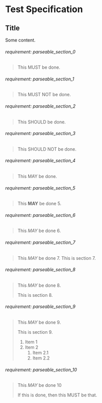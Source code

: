 # Test Specification

## Title

Some content.

###### requirement: parseable_section_0

> This MUST be done.

###### requirement: parseable_section_1

> This MUST NOT be done.

###### requirement: parseable_section_2

> This SHOULD be done.

###### requirement: parseable_section_3

> This SHOULD NOT be done.

###### requirement: parseable_section_4

> This MAY be done.

###### requirement: parseable_section_5

> This **MAY** be done 5.

###### requirement: parseable_section_6

> This *MAY* be done 6.

###### requirement: parseable_section_7

> This *MAY* be done 7.
> This is section 7.

###### requirement: parseable_section_8

> This *MAY* be done 8.
>
> This is section 8.

###### requirement: parseable_section_9

> This *MAY* be done 9.
>
> This is section 9.
>
> 1. Item 1
> 2. Item 2
>    1. Item 2.1
>    2. Item 2.2

###### requirement: parseable_section_10

> This *MAY* be done 10
>
> If this is done, then this MUST be that.

